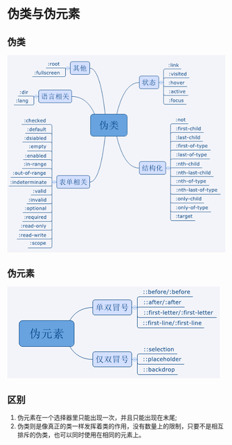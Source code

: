 # 伪类与伪元素

## 伪类

![](../.gitbook/assets/image%20%2876%29.png)

## 伪元素

![](../.gitbook/assets/image%20%2819%29.png)

## 区别

1. 伪元素在一个选择器里只能出现一次，并且只能出现在末尾;
2. 伪类则是像真正的类一样发挥着类的作用，没有数量上的限制，只要不是相互排斥的伪类，也可以同时使用在相同的元素上。

